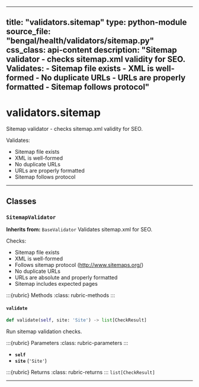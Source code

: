 
---
title: "validators.sitemap"
type: python-module
source_file: "bengal/health/validators/sitemap.py"
css_class: api-content
description: "Sitemap validator - checks sitemap.xml validity for SEO.  Validates: - Sitemap file exists - XML is well-formed - No duplicate URLs - URLs are properly formatted - Sitemap follows protocol"
---

# validators.sitemap

Sitemap validator - checks sitemap.xml validity for SEO.

Validates:
- Sitemap file exists
- XML is well-formed
- No duplicate URLs
- URLs are properly formatted
- Sitemap follows protocol

---

## Classes

### `SitemapValidator`

**Inherits from:** `BaseValidator`
Validates sitemap.xml for SEO.

Checks:
- Sitemap file exists
- XML is well-formed
- Follows sitemap protocol (http://www.sitemaps.org/)
- No duplicate URLs
- URLs are absolute and properly formatted
- Sitemap includes expected pages




:::{rubric} Methods
:class: rubric-methods
:::
#### `validate`
```python
def validate(self, site: 'Site') -> list[CheckResult]
```

Run sitemap validation checks.



:::{rubric} Parameters
:class: rubric-parameters
:::
- **`self`**
- **`site`** (`'Site'`)

:::{rubric} Returns
:class: rubric-returns
:::
`list[CheckResult]`




---
